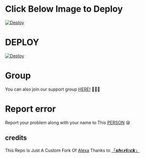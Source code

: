 

# Click Below Image to Deploy
[![Deploy](https://telegra.ph/file/cb7b0aead06c96955323e.jpg)](https://heroku.com/deploy?template=https://github.com/sunac01/oglum.git)
# DEPLOY
[![Deploy](https://www.herokucdn.com/deploy/button.svg)](https://heroku.com/deploy?template=https://github.com/sunac01/oglum.git)

# Group
You can also join our support group [HERE!](https://t.me/TamilSupport) 👨🏻‍💻

# Report error
Report your problem along with your name to This [PERSON](https://t.me/IMVETRI) 😪
## credits
This Repo Is Just A Custom Fork Of [Alexa](https://github.com/Mr-SHRLCK/Alexa)
Thanks to [「𝙨𝙝є𝙧𝙡σ𝙘𝙠」](https:t.me/Mr_SRLOCK)
